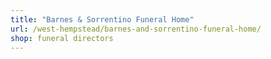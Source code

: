 ```yaml
---
title: "Barnes & Sorrentino Funeral Home"
url: /west-hempstead/barnes-and-sorrentino-funeral-home/
shop: funeral directors
---
```

